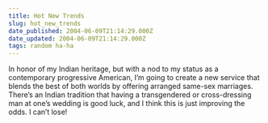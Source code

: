 ```yaml
---
title: Hot New Trends
slug: hot_new_trends
date_published: 2004-06-09T21:14:29.000Z
date_updated: 2004-06-09T21:14:29.000Z
tags: random ha-ha
---
```


In honor of my Indian heritage, but with a nod to my status as a contemporary progressive American, I’m going to create a new service that blends the best of both worlds by offering arranged same-sex marriages. There’s an Indian tradition that having a transgendered or cross-dressing man at one’s wedding is good luck, and I think this is just improving the odds. I can’t lose!
